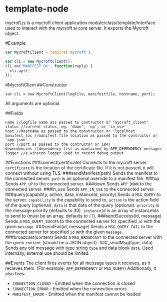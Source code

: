 template-node
=============

mycroft.js is a mycroft client application module/class/template/interface used to interact with the mycroft ai core server. It exports the Mycroft object.

#Example
```js
var MycroftClient = require('mycroft');

var cli = new MycroftClient();
cli.on('MANIFEST_OK', function(reply) {
  cli.up();
});
```

#MycroftClient
##Constructor
```
var cli = new MycroftClient(logfile, manifestfile, hostname, port);
```
All arguments are optional.

##Fields
```
name //logfile name ass passed to contructor or 'mycroft_client'
status //current status, eg. 'down', 'up', or 'in_use'
host //hostname as passed to the constructor or 'localhost'
manifest_loc //manifest file location as passed to the contructor or 'app.json'
port //port as passed to the contructor or 1847
dependencies //dependency list as mantained by APP_DEPENDENCY messages
logger //a winston logger used to record debug output
```

##Functions
###connect(certificate)
Connects to the mycroft server. `certificate` is the location of the certificate file. If it is not passed, it will connect without using TLS.
###sendManifest(path)
Sends the manifest to the connected server. `path` is an optional override to a manifest file.
###up
Sends `APP_UP` to the connected server.
###down
Sends `APP_DOWN` to the connected server.
###in_use
Sends `APP_IN_USE` to the connected server.
###query(capability, action, data, instanceId, priority)
Sends a `MSG_QUERY` to the server. `capability` is the capability to send to, `action` is the action field of the query (optional). `data` is that data of the query (optional). `priority` is the message priority (defaults to 30). `instanceId` is an array of instanceIds to send to (must be an array, defaults to `[]`).
###sendSuccess(id, message)
Sends a `MSG_QUERY_SUCCES` to the connected server for specified `id` with the given `message`.
###sendFail(id, message)
Sends a `MSG_QUERY_FAIL` to the connected server for specified `id` with the given `message`.
###broadcast(content)
Sends a `MSG_BROADCAST` to the connected server with the given `content` (should be a JSON object).
###_sendMsg(type, data)
Sends any old message with type string `type` and data block `data`. Used internally, external use should be limited.

##Events
The client fires events for all message types it recieves, as it recieves them. (For example, `APP_DEPENDENCY` or `MSG_QUERY`) Additionally, it also fires:

* `CONNECTION_CLOSED` - Emitted when the connection is closed
* `CONNECTION_ERROR` - Emitted when the connection errors
* `MANIFEST_ERROR` - Emitted when the manifest cannot be loaded



